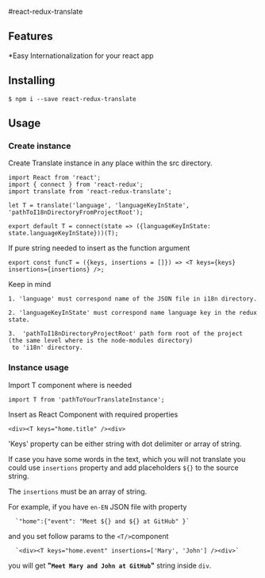#react-redux-translate

## Features

*Easy Internationalization for your react app

## Installing

    $ npm i --save react-redux-translate

## Usage

### Create instance
 Create Translate instance in any place within the src directory.
  
    import React from 'react';
    import { connect } from 'react-redux';
    import translate from 'react-redux-translate';
    
    let T = translate('language', 'languageKeyInState', 'pathToI18nDirectoryFromProjectRoot');
    
    export default T = connect(state => ({languageKeyInState: state.languageKeyInState}))(T);

If pure string needed to insert as the function argument
    
    export const funcT = ({keys, insertions = []}) => <T keys={keys} insertions={insertions} />;
    
Keep in mind
 
    1. 'language' must correspond name of the JSON file in i18n directory.
    
    2. 'languageKeyInState' must correspond name language key in the redux state.
    
    3.  'pathToI18nDirectoryProjectRoot' path form root of the project (the same level where is the node-modules directory) 
     to 'i18n' directory.
    
   
 ### Instance usage
 
Import T component where is needed
 
    import T from 'pathToYourTranslateInstance';
    
Insert as React Component with required properties
  
    <div><T keys="home.title" /><div>
  
'Keys' property can be either string with dot delimiter or array of string.

If case you have some words in the text, which you will not translate you could use `insertions` property and add placeholders `${}` to the source string. 

The `insertions` must be an array of string.

For example, if you have `en-EN` JSON file with property

      `"home":{"event": "Meet ${} and ${} at GitHub" }` 
   
and you set follow params to the `<T/>`component

      `<div><T keys="home.event" insertions=['Mary', 'John'] /><div>`

 you will get **"`Meet Mary and John at GitHub`"** string inside `div`. 
   